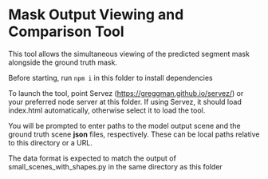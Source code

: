 # Mask Output Viewing and Comparison Tool

This tool allows the simultaneous viewing of the predicted segment mask alongside the ground truth mask.

Before starting, run `npm i` in this folder to install dependencies

To launch the tool, point Servez (https://greggman.github.io/servez/) or your preferred node server at this folder.  If using Servez, it should load index.html automatically, otherwise select it to load the tool.

You will be prompted to enter paths to the model output scene and the ground truth scene **json** files, respectively.  These can be local paths relative to this directory or a URL.

The data format is expected to match the output of small_scenes_with_shapes.py in the same directory as this folder
